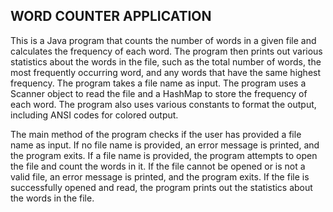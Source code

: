 <h2>WORD COUNTER APPLICATION</h2>
This is a Java program that counts the number of words in a given file and calculates the frequency of each word. The program then prints out various statistics about the words in the file, such as the total number of words, the most frequently occurring word, and any words that have the same highest frequency. The program takes a file name as input. The program uses a Scanner object to read the file and a HashMap to store the frequency of each word. The program also uses various constants to format the output, including ANSI codes for colored output.

The main method of the program checks if the user has provided a file name as input. If no file name is provided, an error message is printed, and the program exits. If a file name is provided, the program attempts to open the file and count the words in it. If the file cannot be opened or is not a valid file, an error message is printed, and the program exits. If the file is successfully opened and read, the program prints out the statistics about the words in the file.


